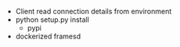 - Client read connection details from environment
- python setup.py install
    - pypi
- dockerized framesd
